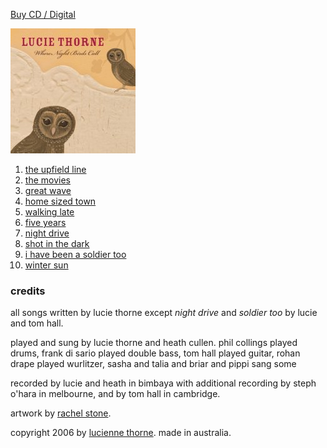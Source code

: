 <!--| ## where night birds call |-->

[Buy CD / Digital](https://luciethorne.bandcamp.com/album/where-night-birds-call)

![where night birds call][8]

1.  [the upfield line][9]
2.  [the movies][10]
3.  [great wave][11]
4.  [home sized town][12]
5.  [walking late][13]
6.  [five years][14]
7.  [night drive][15]
8.  [shot in the dark][16]
9.  [i have been a soldier too][17]
10. [winter sun][18]

  [8]: data/image/cover/where-night-birds-call.jpg
  [9]: ?p=songs/the-upfield-line
  [10]: ?p=songs/the-movies
  [11]: ?p=songs/great-wave
  [12]: ?p=songs/home-sized-town
  [13]: ?p=songs/walking-late
  [14]: ?p=songs/five-years
  [15]: ?p=songs/night-drive
  [16]: ?p=songs/shot-in-the-dark
  [17]: ?p=songs/i-have-been-a-soldier-too
  [18]: ?p=songs/winter-sun

### credits

all songs written by lucie thorne except *night drive* and *soldier
too* by lucie and tom hall.

played and sung by lucie thorne and heath cullen. phil collings played
drums, frank di sario played double bass, tom hall played guitar,
rohan drape played wurlitzer, sasha and talia and briar and pippi sang
some

recorded by lucie and heath in bimbaya with additional recording by
steph o'hara in melbourne, and by tom hall in cambridge.

artwork by [rachel stone][19].

  [19]: http://www.rachelstone.com

copyright 2006 by [lucienne thorne][24].  made in australia.

  [24]: http://www.luciethorne.com
